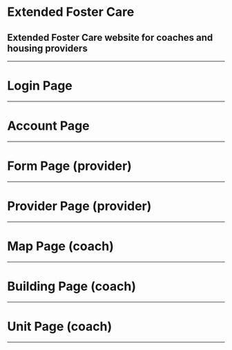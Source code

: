 # Extended Foster Care
Extended Foster Care website for coaches and housing providers
---
---

# Login Page

---

# Account Page

---

# Form Page (provider)

---

# Provider Page (provider)

---

# Map Page (coach)

---

# Building Page (coach)

---

# Unit Page (coach)

---